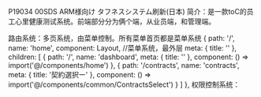 P19034 00SDS ARM様向け タフネスシステム刷新(日本)
简介：是一款toC的员工心里健康测试系统。前端部分分为俩个端，从业员端，和管理端。

路由系统：多页系统，由菜单控制。所有菜单首页都是菜单系统
   {
      path: '/',
      name: 'home',
      component: Layout,  //菜单系统，最外层
      meta: { title: '' },
      children: [
        {
          path: '/',
          name: 'dashboard',
          meta: { title: '' },
          component: () => import('@/components/home')
        },
        {
          path: '/contracts',
          name: 'contracts',
          meta: { title: '契約選択ー' },
          component: () => import('@/components/common/ContractsSelect')
        }
      ]
    },
权限控制系统：